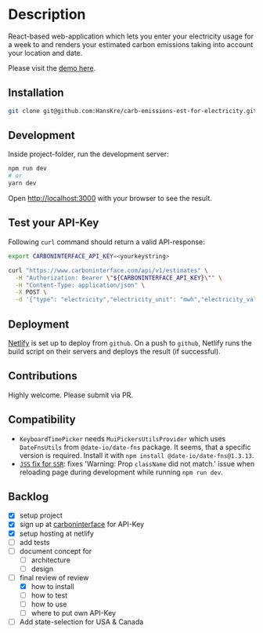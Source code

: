 # Description

React-based web-application which lets you enter your electricity usage for a week to and renders your estimated carbon emissions taking into account your location and date.

Please visit the [demo here](https://hardcore-bhabha-ce15d5.netlify.app).

## Installation

```bash
git clone git@github.com:HansKre/carb-emissions-est-for-electricity.git
```

## Development

Inside project-folder, run the development server:

```bash
npm run dev
# or
yarn dev
```

Open [http://localhost:3000](http://localhost:3000) with your browser to see the result.

## Test your API-Key

Following `curl` command should return a valid API-response:

```bash
export CARBONINTERFACE_API_KEY=<yourkeystring>

curl "https://www.carboninterface.com/api/v1/estimates" \
  -H "Authorization: Bearer \"${CARBONINTERFACE_API_KEY}\"" \
  -H "Content-Type: application/json" \
  -X POST \
  -d '{"type": "electricity","electricity_unit": "mwh","electricity_value": 42,"country": "us","state": "fl"}'
```

## Deployment

[Netlify](https://netlify.com) is set up to deploy from `github`.
On a push to `github`, Netlify runs the build script on their servers and deploys the result (if successful).

## Contributions

Highly welcome. Please submit via PR.

## Compatibility

- `KeyboardTimePicker` needs `MuiPickersUtilsProvider` which uses `DateFnsUtils` from `@date-io/date-fns` package. It seems, that a specific version is required. Install it with `npm install @date-io/date-fns@1.3.13`.
- [`JSS` fix for `SSR`](https://medium.com/wesionary-team/implementing-react-jss-on-next-js-projects-7ceaee985cad): fixes 'Warning: Prop `className` did not match.' issue when reloading page during development while running `npm run dev`.

## Backlog

- [x] setup project
- [x] sign up at [carboninterface](https://www.carboninterface.com/dashboard) for API-Key
- [x] setup hosting at netlify
- [ ] add tests
- [ ] document concept for
  - [ ] architecture
  - [ ] design
- [ ] final review of review
  - [x] how to install
  - [ ] how to test
  - [ ] how to use
  - [ ] where to put own API-Key
- [ ] Add state-selection for USA & Canada

